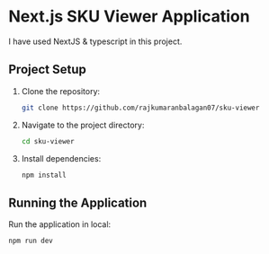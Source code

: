 <!-- @format -->

# Next.js SKU Viewer Application

I have used NextJS & typescript in this project.

## Project Setup

1. Clone the repository:

   ```sh
   git clone https://github.com/rajkumaranbalagan07/sku-viewer
   ```

2. Navigate to the project directory:

   ```sh
   cd sku-viewer
   ```

3. Install dependencies:
   ```sh
   npm install
   ```

## Running the Application

Run the application in local:

```sh
npm run dev
```
